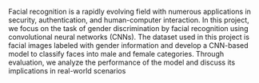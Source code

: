 Facial recognition is a rapidly evolving field with numerous applications in security, 
authentication, and human-computer interaction. In this project, we focus on the task of gender 
discrimination by facial recognition using convolutional neural networks (CNNs). The dataset 
used in this project is facial images labeled with gender information and develop a CNN-based 
model to classify faces into male and female categories. Through evaluation, we analyze the 
performance of the model and discuss its implications in real-world scenarios
